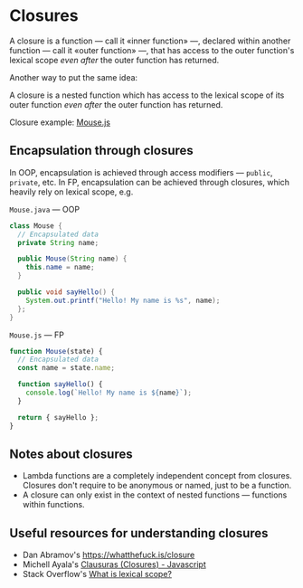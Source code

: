 # Closures

A closure is a function — call it «inner function» —, declared within another function — call it «outer function» —, that has access to the outer function's lexical scope *even after* the outer function has returned.

Another way to put the same idea:

A closure is a nested function which has access to the lexical scope of its outer function *even after* the outer function has returned.

Closure example: [Mouse.js](./Mouse.js)

## Encapsulation through closures

In OOP, encapsulation is achieved through access modifiers — `public`, `private`, etc. In FP, encapsulation can be achieved through closures, which heavily rely on lexical scope, e.g.

`Mouse.java` — OOP

```java
class Mouse {
  // Encapsulated data
  private String name;

  public Mouse(String name) {
    this.name = name;
  }

  public void sayHello() {
    System.out.printf("Hello! My name is %s", name);
  };
}
```

`Mouse.js` — FP

```js
function Mouse(state) {
  // Encapsulated data
  const name = state.name;

  function sayHello() {
    console.log(`Hello! My name is ${name}`);
  }

  return { sayHello };
}
```

## Notes about closures

- Lambda functions are a completely independent concept from closures. Closures don't require to be anonymous or named, just to be a function.
- A closure can only exist in the context of nested functions — functions within functions.

## Useful resources for understanding closures

- Dan Abramov's <https://whatthefuck.is/closure>
- Michell Ayala's [Clausuras (Closures) - Javascript](https://youtu.be/KzKLcS65N04)
- Stack Overflow's [What is lexical scope?](https://stackoverflow.com/questions/1047454/what-is-lexical-scope)